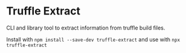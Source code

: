 # Truffle Extract

CLI and library tool to extract information from truffle build files.

Install with `npm install --save-dev truffle-extract` and use with `npx truffle-extract`
